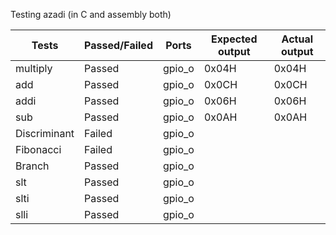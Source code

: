 Testing azadi (in C and assembly both) 

|      Tests     |  Passed/Failed   |      Ports     |  Expected output   |  Actual output   |
|----------------|------------------|----------------|--------------------|------------------|
| multiply       |     Passed       |      gpio_o    |      0x04H         |     0x04H        |
| add            |     Passed       |      gpio_o    |      0x0CH         |     0x0CH        |   
| addi           |     Passed       |      gpio_o    |      0x06H         |     0x06H        |
| sub            |     Passed       |      gpio_o    |      0x0AH         |     0x0AH        |
| Discriminant   |     Failed       |      gpio_o    |                    |                  |
| Fibonacci      |     Failed       |      gpio_o    |                    |                  |
| Branch         |     Passed       |      gpio_o    |                    |                  |
| slt            |     Passed       |      gpio_o    |                    |                  |
| slti           |     Passed       |      gpio_o    |                    |                  |
| slli           |     Passed       |      gpio_o    |                    |                  |